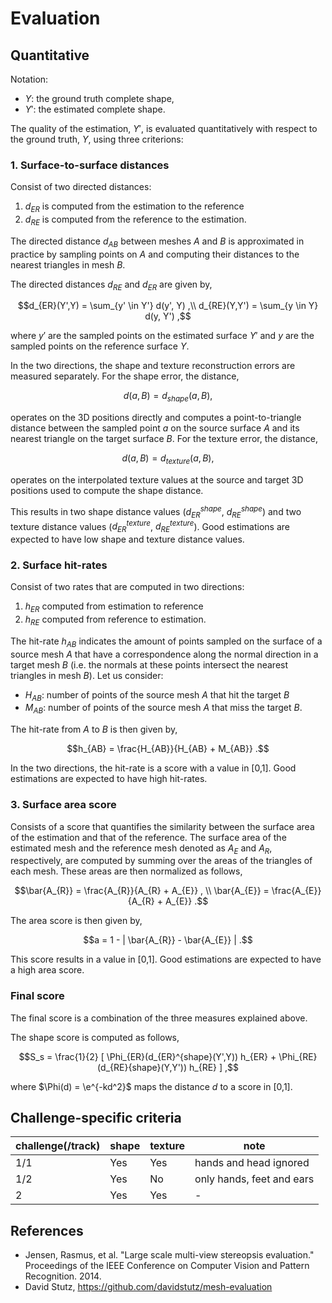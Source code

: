 # Evaluation

## Quantitative

Notation:

- $`Y`$: the ground truth complete shape,
- $`Y'`$: the estimated complete shape.

The quality of the estimation, $`Y'`$, is evaluated quantitatively with respect
to the ground truth, $`Y`$, using three criterions:

### 1. Surface-to-surface distances 

Consist of two directed distances:

1. $`d_{ER}`$ is computed from the estimation to the reference
2. $`d_{RE}`$ is computed from the reference to the estimation. 

The directed distance $`d_{AB}`$ between meshes $`A`$ and $`B`$ is
approximated in practice by sampling points on $`A`$ and computing their 
distances to the nearest triangles in mesh $`B`$. 

The directed distances $`d_{RE}`$ and $`d_{ER}`$ are given by, 
```math
d_{ER}(Y',Y) = \sum_{y' \in Y'} d(y', Y) ,\\
d_{RE}(Y,Y') = \sum_{y \in Y} d(y, Y') ,
```
where $`y'`$ are the sampled points on the estimated surface $`Y'`$ and $`y`$ are the sampled points on the reference surface $`Y`$.

In the two directions, the shape and texture reconstruction errors are measured separately.
For the shape error, the distance,
```math
d(a, B) = d_{shape}(a, B) ,
```
operates on the 3D positions directly and computes a point-to-triangle distance between the sampled point $`a`$ on the source surface $`A`$ 
and its nearest triangle on the target surface $`B`$.
For the texture error, the distance,
```math
d(a, B)  = d_{texture}(a, B) ,
```
operates on the interpolated texture values at the source and target 3D positions used to compute the shape distance. 

This results in two shape distance values ($`d_{ER}^{shape}`$, $`d_{RE}^{shape}`$) and two texture distance values ($`d_{ER}^{texture}`$, $`d_{RE}^{texture}`$).
Good estimations are expected to have low shape and texture distance values. 

### 2. Surface hit-rates

Consist of two rates that are computed in two directions:

1. $`h_{ER}`$ computed from estimation to reference
2. $`h_{RE}`$ computed from reference to estimation. 

The hit-rate $`h_{AB}`$ indicates the amount of points sampled on the surface of a source mesh $`A`$ that have
a correspondence along the normal direction in a target mesh $`B`$ (i.e. the normals at these points intersect the nearest triangles in mesh $`B`$). 
Let us consider:

- $`H_{AB}`$: number of points of the source mesh $`A`$ that hit the target $`B`$ 
- $`M_{AB}`$: number of points of the source mesh $`A`$ that miss the target $`B`$.

The hit-rate from $`A`$ to $`B`$ is then given by,
```math
h_{AB} = \frac{H_{AB}}{H_{AB} + M_{AB}} .
```
In the two directions, the hit-rate is a score with a value in [0,1]. Good estimations are expected to have high hit-rates.


### 3. Surface area score

Consists of a score that quantifies the similarity between
the surface area of the estimation and that of the reference. The surface area of the estimated mesh and the reference mesh 
denoted as $`A_{E}`$ and $`A_{R}`$, respectively, are computed by summing over the areas of the triangles of each mesh. 
These areas are then normalized as follows,
```math
\bar{A_{R}} = \frac{A_{R}}{A_{R} + A_{E}} , \\
\bar{A_{E}} = \frac{A_{E}}{A_{R} + A_{E}} .
```

The area score is then given by,

```math
a = 1 - | \bar{A_{R}} - \bar{A_{E}} | .
```

This score results in a value in [0,1]. Good estimations are expected to have a high area score. 


### Final score

The final score is a combination of the three measures explained above. 

The shape score is computed as follows, 

```math
S_s = \frac{1}{2} [ \Phi_{ER}(d_{ER}^{shape}(Y',Y)) h_{ER} + \Phi_{RE}(d_{RE}{shape}(Y,Y')) h_{RE} ] ,
```
where $`\Phi(d) = \e^{-kd^2}`$ maps the distance $`d`$ to a score in [0,1].  

## Challenge-specific criteria

| challenge(/track) | shape | texture | note                      |
| -                 | -     | -       | -                         |
| 1/1               | Yes   | Yes     | hands and head ignored    |
| 1/2               | Yes   | No      | only hands, feet and ears |
| 2                 | Yes   | Yes     | -                         |


## References

- Jensen, Rasmus, et al.
  "Large scale multi-view stereopsis evaluation."
  Proceedings of the IEEE Conference on Computer Vision and Pattern
  Recognition.
  2014.
- David Stutz, https://github.com/davidstutz/mesh-evaluation
